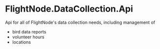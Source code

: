 ﻿# FlightNode.DataCollection.Api

Api for all of FlightNode's data collection needs, including management of

* bird data reports
* volunteer hours
* locations